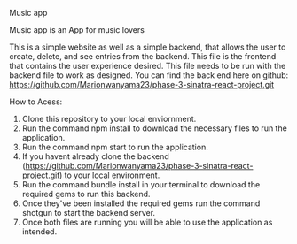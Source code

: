 Music app

Music app is an App for music lovers

This is a simple website as well as a simple backend, that allows the user to create, delete, and see entries from the backend. This file is the frontend that contains the user experience desired. This file needs to be run with the backend file to work as designed. You can find the back end here on github:  https://github.com/Marionwanyama23/phase-3-sinatra-react-project.git

How to Acess:
1. Clone this repository to your local enviornment.
2. Run the command npm install to download the necessary files to run the application.
3. Run the command npm start to run the application.
4. If you havent already clone the backend (https://github.com/Marionwanyama23/phase-3-sinatra-react-project.git) to your local environment.
5. Run the command bundle install in your terminal to download the required gems to run this backend.
6. Once they've been installed the required gems run the command shotgun to start the backend server.
7. Once both files are running you will be able to use the application as intended.

